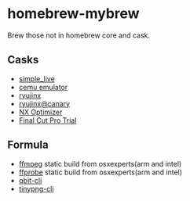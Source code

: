 # homebrew-mybrew
Brew those not in homebrew core and cask.

## Casks

* [simple_live](https://github.com/xiaoyaocz/dart_simple_live)
* [cemu emulator](https://github.com/cemu-project/Cemu)
* [ryujinx](https://git.ryujinx.app/ryubing/ryujinx)
* [ryujinx@canary](https://git.ryujinx.app/ryubing/canary)
* [NX Optimizer](https://github.com/MaxLastBreath/nx-optimizer)
* [Final Cut Pro Trial](https://www.apple.com/final-cut-pro/)

## Formula

* [ffmpeg](https://www.osxexperts.net/) static build from osxexperts(arm and intel)
* [ffprobe](https://www.osxexperts.net/) static build from osxexperts(arm and intel)
* [qbit-cli](https://github.com/lostars/qbit-cli)
* [tinypng-cli](https://github.com/lostars/tinypng-cli)